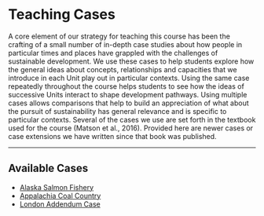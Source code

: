 # Teaching Cases

A core element of our strategy for teaching this course has been the crafting of a small number of in-depth case studies about how people in particular times and places have grappled with the challenges of sustainable development.  We use these cases to help students explore how the general ideas about concepts, relationships and capacities that we introduce in each Unit play out in particular contexts.  Using the same case repeatedly throughout the course helps students to see how the ideas of successive Units interact to shape development pathways.  Using multiple cases allows comparisons that help to build an appreciation of what about the pursuit of sustainability has general relevance and is specific to particular contexts. Several of the cases we use are set forth in the textbook used for the course (Matson et al., 2016).  Provided here are newer cases or case extensions we have written since that book was published.

---

## Available Cases

- [Alaska Salmon Fishery](case-alaska.pdf)
- [Appalachia Coal Country](case-appalachia.pdf)
- [London Addendum Case](case-london-addendum.pdf)

